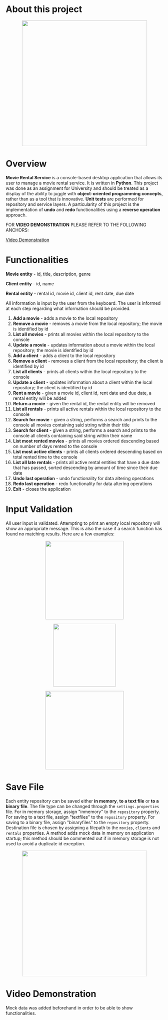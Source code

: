 # About this project

<p align="center">
<img width="400" src="https://user-images.githubusercontent.com/98110966/190915808-83c9296e-9a8a-4e19-9b2f-951a85cf2b04.png">
</p>

# Overview

**Movie Rental Service** is a console-based desktop application that allows its user to manage a movie rental service. It is written in **Python**. This project was done as an assignment for University and should be treated as a display of the ability to juggle with **object-oriented programming concepts**, rather than as a tool that is innovative. **Unit tests** are performed for repository and service layers. A particularity of this project is the implementation of **undo** and **redo** functionalities using a **reverse operation** approach.

FOR **VIDEO DEMONSTRATION** PLEASE REFER TO THE FOLLOWING ANCHORS:

[Video Demonstration](#video-demonstration)

# Functionalities

**Movie entity** - id, title, description, genre

**Client entity** - id, name

**Rental entity** - rental id, movie id, client id, rent date, due date

All information is input by the user from the keyboard. The user is informed at each step regarding what information should be provided.

 1. **Add a movie** - adds a movie to the local repository
 2. **Remove a movie** - removes a movie from the local repository; the movie is identified by id
 3. **List all movies** - prints all movies within the local repository to the console
 4. **Update a movie** - updates information about a movie within the local repository; the movie is identified by id
 5. **Add a client** - adds a client to the local repository
 6. **Remove a client** - removes a client from the local repository; the client is identified by id
 7. **List all clients** - prints all clients within the local repository to the console
 8. **Update a client** - updates information about a client within the local repository; the client is identified by id
 9. **Rent a movie** - given a movie id, client id, rent date and due date, a rental entity will be added
10. **Return a movie** - given the rental id, the rental entity will be removed
11. **List all rentals** - prints all active rentals within the local repository to the console
12. **Search for movie** - given a string, performs a search and prints to the console all movies containing said string within their title
13. **Search for client** - given a string, performs a search and prints to the console all clients containing said string within their name
14. **List most rented movies** - prints all movies ordered descending based on number of days rented to the console
15. **List most active clients** - prints all clients ordered descending based on total rented time to the console
16. **List all late rentals** - prints all active rental entities that have a due date that has passed, sorted descending by amount of time since their due date
17. **Undo last operation** - undo functionality for data altering operations
18. **Redo last operation** - redo functionality for data altering operations
19. **Exit** - closes the application

# Input Validation

All user input is validated. Attempting to print an empty local repository will show an appropriate message. This is also the case if a search function has found no matching results. Here are a few examples:

<p align="center">
<img width="250" src="https://user-images.githubusercontent.com/98110966/190916098-1f47ea21-efeb-4388-bb38-23413adb222f.png">
</p>

<p align="center">
<img width="200" src="https://user-images.githubusercontent.com/98110966/190916132-6bc303c6-6db7-4f95-ae86-4ce4f8698a6e.png">
</p>

<p align="center">
<img width="250" src="https://user-images.githubusercontent.com/98110966/190916174-c7f6b608-6c7d-4499-92d6-d182405ffd10.png">
</p>

# Save File

Each entity repository can be saved either **in memory**, **to a text file** or **to a binary file**. The file type can be changed through the `settings.properties` file. For in memory storage, assign "inmemory" to the `repository` property. For saving to a text file, assign "textfiles" to the `repository` property. For saving to a binary file, assign "binaryfiles" to the `repository` property. Destination file is chosen by assigning a filepath to the `movies`, `clients` and `rentals` properties. A method adds mock data in memory on application startup; this method should be commented out if in memory storage is not used to avoid a duplicate id exception.

<p align="center">
<img width="400" src="https://user-images.githubusercontent.com/98110966/190916882-0af2ae09-701b-4e47-bc14-e5a8c4851d30.png">
</p>



# Video Demonstration

Mock data was added beforehand in order to be able to show functionalities.
